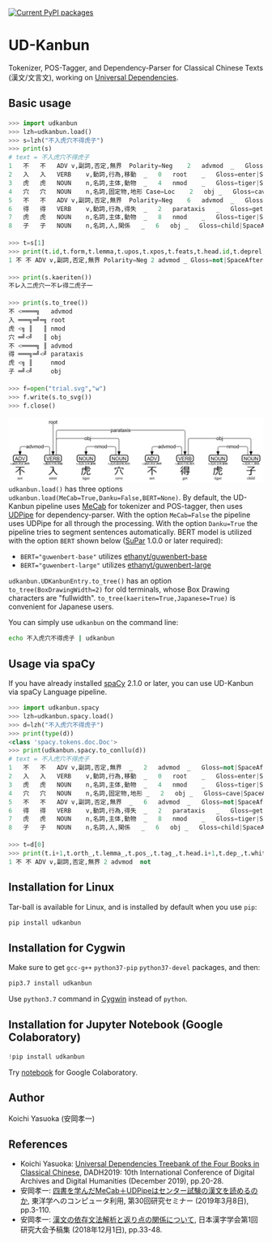 [![Current PyPI packages](https://badge.fury.io/py/udkanbun.svg)](https://pypi.org/project/udkanbun/)

# UD-Kanbun

Tokenizer, POS-Tagger, and Dependency-Parser for Classical Chinese Texts (漢文/文言文), working on [Universal Dependencies](https://universaldependencies.org/format.html).

## Basic usage

```py
>>> import udkanbun
>>> lzh=udkanbun.load()
>>> s=lzh("不入虎穴不得虎子")
>>> print(s)
# text = 不入虎穴不得虎子
1	不	不	ADV	v,副詞,否定,無界	Polarity=Neg	2	advmod	_	Gloss=not|SpaceAfter=No
2	入	入	VERB	v,動詞,行為,移動	_	0	root	_	Gloss=enter|SpaceAfter=No
3	虎	虎	NOUN	n,名詞,主体,動物	_	4	nmod	_	Gloss=tiger|SpaceAfter=No
4	穴	穴	NOUN	n,名詞,固定物,地形	Case=Loc	2	obj	_	Gloss=cave|SpaceAfter=No
5	不	不	ADV	v,副詞,否定,無界	Polarity=Neg	6	advmod	_	Gloss=not|SpaceAfter=No
6	得	得	VERB	v,動詞,行為,得失	_	2	parataxis	_	Gloss=get|SpaceAfter=No
7	虎	虎	NOUN	n,名詞,主体,動物	_	8	nmod	_	Gloss=tiger|SpaceAfter=No
8	子	子	NOUN	n,名詞,人,関係	_	6	obj	_	Gloss=child|SpaceAfter=No

>>> t=s[1]
>>> print(t.id,t.form,t.lemma,t.upos,t.xpos,t.feats,t.head.id,t.deprel,t.deps,t.misc)
1 不 不 ADV v,副詞,否定,無界 Polarity=Neg 2 advmod _ Gloss=not|SpaceAfter=No

>>> print(s.kaeriten())
不㆑入㆓虎穴㆒不㆑得㆓虎子㆒

>>> print(s.to_tree())
不 <════╗   advmod
入 ═══╗═╝═╗ root
虎 <╗ ║   ║ nmod
穴 ═╝<╝   ║ obj
不 <════╗ ║ advmod
得 ═══╗═╝<╝ parataxis
虎 <╗ ║     nmod
子 ═╝<╝     obj

>>> f=open("trial.svg","w")
>>> f.write(s.to_svg())
>>> f.close()
```
![trial.svg](https://raw.githubusercontent.com/KoichiYasuoka/UD-Kanbun/master/trial.png)
`udkanbun.load()` has three options `udkanbun.load(MeCab=True,Danku=False,BERT=None)`.  By default, the UD-Kanbun pipeline uses [MeCab](https://taku910.github.io/mecab/) for tokenizer and POS-tagger, then uses [UDPipe](http://ufal.mff.cuni.cz/udpipe) for dependency-parser. With the option `MeCab=False` the pipeline uses UDPipe for all through the processing. With the option `Danku=True` the pipeline tries to segment sentences automatically. BERT model is utilized with the option `BERT` shown below ([SuPar](https://pypi.org/project/supar/) 1.0.0 or later required):
* `BERT="guwenbert-base"` utilizes [ethanyt/guwenbert-base](https://huggingface.co/ethanyt/guwenbert-base)
* `BERT="guwenbert-large"` utilizes [ethanyt/guwenbert-large](https://huggingface.co/ethanyt/guwenbert-large)

`udkanbun.UDKanbunEntry.to_tree()` has an option `to_tree(BoxDrawingWidth=2)` for old terminals, whose Box Drawing characters are "fullwidth". `to_tree(kaeriten=True,Japanese=True)` is convenient for Japanese users.

You can simply use `udkanbun` on the command line:
```sh
echo 不入虎穴不得虎子 | udkanbun
```

## Usage via spaCy

If you have already installed [spaCy](https://pypi.org/project/spacy/) 2.1.0 or later, you can use UD-Kanbun via spaCy Language pipeline.

```py
>>> import udkanbun.spacy
>>> lzh=udkanbun.spacy.load()
>>> d=lzh("不入虎穴不得虎子")
>>> print(type(d))
<class 'spacy.tokens.doc.Doc'>
>>> print(udkanbun.spacy.to_conllu(d))
# text = 不入虎穴不得虎子
1	不	不	ADV	v,副詞,否定,無界	_	2	advmod	_	Gloss=not|SpaceAfter=No
2	入	入	VERB	v,動詞,行為,移動	_	0	root	_	Gloss=enter|SpaceAfter=No
3	虎	虎	NOUN	n,名詞,主体,動物	_	4	nmod	_	Gloss=tiger|SpaceAfter=No
4	穴	穴	NOUN	n,名詞,固定物,地形	_	2	obj	_	Gloss=cave|SpaceAfter=No
5	不	不	ADV	v,副詞,否定,無界	_	6	advmod	_	Gloss=not|SpaceAfter=No
6	得	得	VERB	v,動詞,行為,得失	_	2	parataxis	_	Gloss=get|SpaceAfter=No
7	虎	虎	NOUN	n,名詞,主体,動物	_	8	nmod	_	Gloss=tiger|SpaceAfter=No
8	子	子	NOUN	n,名詞,人,関係	_	6	obj	_	Gloss=child|SpaceAfter=No

>>> t=d[0]
>>> print(t.i+1,t.orth_,t.lemma_,t.pos_,t.tag_,t.head.i+1,t.dep_,t.whitespace_,t.norm_)
1 不 不 ADV v,副詞,否定,無界 2 advmod  not
```

## Installation for Linux

Tar-ball is available for Linux, and is installed by default when you use `pip`:
```sh
pip install udkanbun
```

## Installation for Cygwin

Make sure to get `gcc-g++` `python37-pip` `python37-devel` packages, and then:
```sh
pip3.7 install udkanbun
```
Use `python3.7` command in [Cygwin](https://www.cygwin.com/install.html) instead of `python`.

## Installation for Jupyter Notebook (Google Colaboratory)

```py
!pip install udkanbun
```

Try [notebook](https://colab.research.google.com/github/KoichiYasuoka/UD-Kanbun/blob/master/udkanbun.ipynb) for Google Colaboratory.

## Author

Koichi Yasuoka (安岡孝一)

## References

* Koichi Yasuoka: [Universal Dependencies Treebank of the Four Books in Classical Chinese](http://hdl.handle.net/2433/245217), DADH2019: 10th International Conference of Digital Archives and Digital Humanities (December 2019), pp.20-28.
* 安岡孝一: [四書を学んだMeCab＋UDPipeはセンター試験の漢文を読めるのか](http://hdl.handle.net/2433/237383), 東洋学へのコンピュータ利用, 第30回研究セミナー (2019年3月8日), pp.3-110.
* 安岡孝一: [漢文の依存文法解析と返り点の関係について](http://hdl.handle.net/2433/235609), 日本漢字学会第1回研究大会予稿集 (2018年12月1日), pp.33-48.

